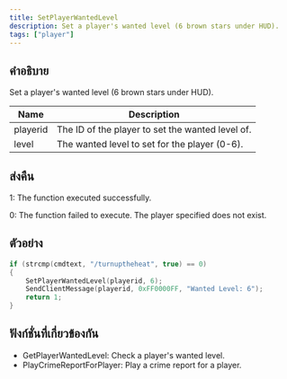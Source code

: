 ```yaml
---
title: SetPlayerWantedLevel
description: Set a player's wanted level (6 brown stars under HUD).
tags: ["player"]
---
```


## คำอธิบาย

Set a player's wanted level (6 brown stars under HUD).

| Name     | Description                                      |
| -------- | ------------------------------------------------ |
| playerid | The ID of the player to set the wanted level of. |
| level    | The wanted level to set for the player (0-6).    |

## ส่งคืน

1: The function executed successfully.

0: The function failed to execute. The player specified does not exist.

## ตัวอย่าง

```c
if (strcmp(cmdtext, "/turnuptheheat", true) == 0)
{
    SetPlayerWantedLevel(playerid, 6);
    SendClientMessage(playerid, 0xFF0000FF, "Wanted Level: 6");
    return 1;
}
```

## ฟังก์ชั่นที่เกี่ยวข้องกัน

- GetPlayerWantedLevel: Check a player's wanted level.
- PlayCrimeReportForPlayer: Play a crime report for a player.
